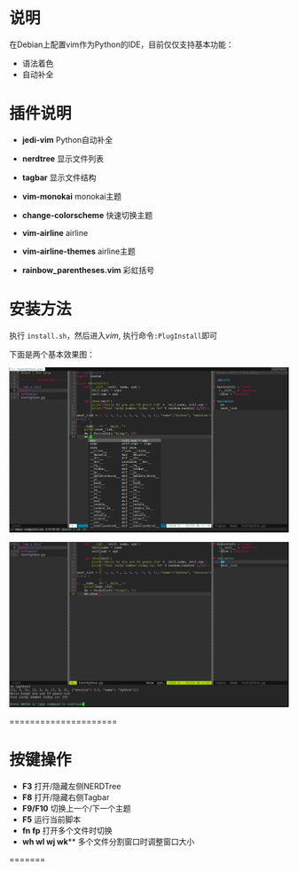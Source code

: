 # 说明

在Debian上配置vim作为Python的IDE，目前仅仅支持基本功能：

 * 语法着色
 * 自动补全

# 插件说明
* **jedi-vim** Python自动补全

* **nerdtree** 显示文件列表

* **tagbar** 显示文件结构

* **vim-monokai** monokai主题

* **change-colorscheme** 快速切换主题

* **vim-airline** airline 

* **vim-airline-themes** airline主题

* **rainbow_parentheses.vim** 彩虹括号


# 安装方法

执行 `install.sh`，然后进入*vim*, 执行命令`:PlugInstall`即可

下面是两个基本效果图：

![自动补齐](https://github.com/degree37C/vim-as-Python-IDE/blob/master/screenshots/vim%20python1.png)



![运行脚本](https://github.com/degree37C/vim-as-Python-IDE/blob/master/screenshots/vim%20python2.png)

=====================


# 按键操作

* **F3** 打开/隐藏左侧NERDTree
* **F8** 打开/隐藏右侧Tagbar
* **F9/F10** 切换上一个/下一个主题
* **F5** 运行当前脚本
* **fn fp** 打开多个文件时切换
* **wh wl wj wk**** 多个文件分割窗口时调整窗口大小 

=======
